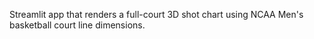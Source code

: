Streamlit app that renders a full-court 3D shot chart using NCAA Men's basketball court line dimensions.